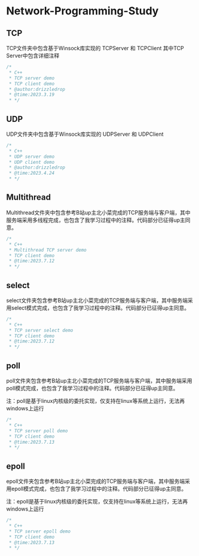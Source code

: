# Network-Programming-Study

## TCP

TCP文件夹中包含基于Winsock库实现的 TCPServer 和 TCPClient 
其中TCP Server中包含详细注释

```C++
/*
 * C++ 
 * TCP server demo
 * TCP client demo
 * @author:drizzledrop
 * @time:2023.3.19
 * */
```





## UDP

UDP文件夹中包含基于Winsock库实现的 UDPServer 和 UDPClient 

```C++
/*
 * C++ 
 * UDP server demo
 * UDP client demo
 * @author:drizzledrop
 * @time:2023.4.24
 * */
```





## Multithread

Multithread文件夹中包含参考B站up主北小菜完成的TCP服务端与客户端，其中服务端采用多线程完成，也包含了我学习过程中的注释。代码部分已征得up主同意。

```c++
/*
 * C++ 
 * Multithread TCP server demo
 * TCP client demo
 * @time:2023.7.12
 * */
```





## select

select文件夹包含参考B站up主北小菜完成的TCP服务端与客户端，其中服务端采用select模式完成，也包含了我学习过程中的注释。代码部分已征得up主同意。

```c++
/*
 * C++ 
 * TCP server select demo
 * TCP client demo
 * @time:2023.7.12
 * */
```




## poll

poll文件夹包含参考B站up主北小菜完成的TCP服务端与客户端，其中服务端采用poll模式完成，也包含了我学习过程中的注释。代码部分已征得up主同意。

注：poll是基于linux内核级的委托实现，仅支持在linux等系统上运行，无法再windows上运行

```c++
/*
 * C++ 
 * TCP server poll demo
 * TCP client demo
 * @time:2023.7.13
 * */
```





## epoll

epoll文件夹包含参考B站up主北小菜完成的TCP服务端与客户端，其中服务端采用epoll模式完成，也包含了我学习过程中的注释。代码部分已征得up主同意。

注：epoll是基于linux内核级的委托实现，仅支持在linux等系统上运行，无法再windows上运行

```c++
/*
 * C++ 
 * TCP server epoll demo
 * TCP client demo
 * @time:2023.7.13
 * */
```

